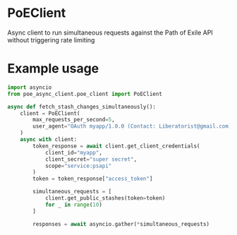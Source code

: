 # PoEClient

Async client to run simultaneous requests against the Path of Exile API without triggering rate limiting

# Example usage

```python
import asyncio
from poe_async_client.poe_client import PoEClient

async def fetch_stash_changes_simultaneously():
    client = PoEClient(
        max_requests_per_second=5,
        user_agent="OAuth myapp/1.0.0 (Contact: Liberatorist@gmail.com)"
    )
    async with client:
        token_response = await client.get_client_credentials(
            client_id="myapp",
            client_secret="super secret",
            scope="service:psapi"
        )
        token = token_response["access_token"]

        simultaneous_requests = [
            client.get_public_stashes(token=token)
            for _ in range(10)
        ]

        responses = await asyncio.gather(*simultaneous_requests)

```
